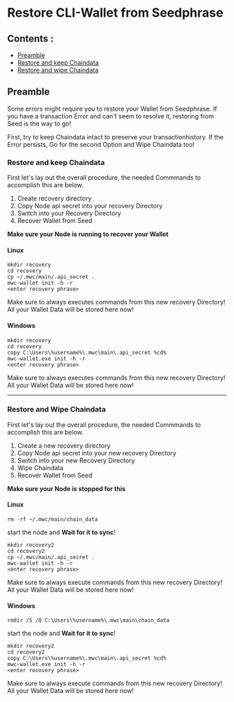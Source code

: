 
# Restore CLI-Wallet from Seedphrase 


## Contents : 
  * [Preamble](#preamble)
  * [Restore and keep Chaindata](#Restore-and-keep-Chaindata)
  * [Restore and wipe Chaindata](#Restore-and-wipe-Chaindata)
	
## Preamble
Some errors might require you to restore your Wallet from Seedphrase.
If you have a transaction Error and can't seem to resolve it, restoring from Seed is the way to go!

First, try to keep Chaindata intact to preserve your transactionhistory.
If the Error persists, Go for the second Option and Wipe Chaindata too!

  
 ### Restore and keep Chaindata 
 
 First let's lay out the overall procedure, the needed Commmands to accomplish this are below.
 
 1) Create recovery directory
 2) Copy Node api secret into your recovery Directory
 3) Switch into your Recovery Directory
 4) Recover Wallet from Seed 
 

 **Make sure your Node is running to recover your Wallet**
 
 #### Linux
	mkdir recovery 
	cd recovery  
	cp ~/.mwc/main/.api_secret .
	mwc-wallet init -h -r 
	<enter recovery phrase> 
 
 Make sure to always executes commands from this new recovery Directory! All your Wallet Data will be stored here now!
 
 #### Windows
 
	mkdir recovery 
	cd recovery  
	copy C:\Users\%username%\.mwc\main\.api_secret %cd%  
	mwc-wallet.exe init -h -r  
	<enter recovery phrase> 
 
  Make sure to always executes commands from this new recovery Directory! All your Wallet Data will be stored here now!
 
------

 ### Restore and Wipe Chaindata 
 
 First let's lay out the overall procedure, the needed Commmands to accomplish this are below.
 
 1) Create a new recovery directory
 2) Copy Node api secret into your new recovery Directory
 3) Switch into your new Recovery Directory
 4) Wipe Chaindata 
 5) Recover Wallet from Seed 
 
 

 **Make sure your Node is stopped for this**

 #### Linux
 
	rm -rf ~/.mwc/main/chain_data
	
  start the node and **Wait for it to sync**! 
  
	mkdir recovery2
	cd recovery2
	cp ~/.mwc/main/.api_secret .
	mwc-wallet init -h -r
	<enter recovery phrase>

 
  Make sure to always execute commands from this new recovery Directory! All your Wallet Data will be stored here now!
 
 
 #### Windows
 
	rmdir /S /Q C:\Users\%username%\.mwc\main\chain_data
	
  start the node and **Wait for it to sync**!
  
	mkdir recovery2
	cd recovery2
	copy C:\Users\%username%\.mwc\main\.api_secret %cd%
	mwc-wallet.exe init -h -r
	<enter recovery phrase>
 
  Make sure to always execute commands from this new recovery Directory! All your Wallet Data will be stored here now!
 

 
  


